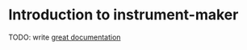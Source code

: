 # Introduction to instrument-maker

TODO: write [great documentation](http://jacobian.org/writing/what-to-write/)
